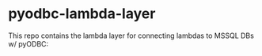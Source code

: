 # pyodbc-lambda-layer
This repo contains the lambda layer for connecting lambdas to MSSQL DBs w/ pyODBC:
